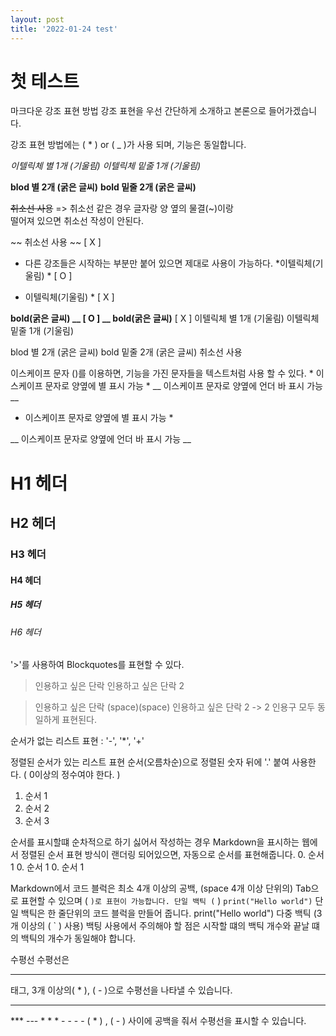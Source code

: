 ```yaml
---
layout: post
title: '2022-01-24 test'
---
```


# 첫 테스트


마크다운 강조 표현 방법
강조 표현을 우선 간단하게 소개하고 본론으로 들어가겠습니다.

강조 표현 방법에는 ( * ) or ( _ )가 사용 되며, 기능은 동일합니다.

*이텔릭체 별 1개 (기울림)*
_이텔릭체 밑줄 1개 (기울림)_

**blod 별 2개 (굵은 글씨)**
__bold 밑줄 2개 (굵은 글씨)__

~~취소선 사용~~
=> 취소선 같은 경우 글자랑 양 옆의 물결(~)이랑   
떨어져 있으면 취소선 작성이 안된다.

~~  취소선 사용  ~~  [ X ]
- 다른 강조들은 시작하는 부분만 붙어 있으면 
  제대로 사용이 가능하다.
*이텔릭체(기울림) *   [ O ]
* 이텔릭체(기울림) *  [ X ]

__bold(굵은 글씨) __ [ O ]
__ bold(굵은 글씨)__ [ X ]
이텔릭체 별 1개 (기울림)
이텔릭체 밑줄 1개 (기울림)

blod 별 2개 (굵은 글씨)
bold 밑줄 2개 (굵은 글씨)
취소선 사용

이스케이프 문자 ()를 이용하면, 기능을 가진 문자들을 텍스트처럼 사용 할 수 있다.
\* 이스케이프 문자로 양옆에 별 표시 가능 \*
\__ 이스케이프 문자로 양옆에 언더 바 표시 가능 \__
* 이스케이프 문자로 양옆에 별 표시 가능 *

__ 이스케이프 문자로 양옆에 언더 바 표시 가능 __

# H1 헤더
## H2 헤더
### H3 헤더
#### H4 헤더
##### H5 헤더
###### H6 헤더

'>'를 사용하여 Blockquotes를 표현할 수 있다.
> 인용하고 싶은 단락
> 인용하고 싶은 단락 2

> 인용하고 싶은 단락 (space)(space)
인용하고 싶은 단락 2
-> 2 인용구 모두 동일하게 표현된다.

순서가 없는 리스트 표현 : '-', '*', '+'


정렬된 순서가 있는 리스트 표현
순서(오름차순)으로 정렬된 숫자 뒤에 '.' 붙여 사용한다.
( 0이상의 정수여야 한다. )

1. 순서 1
2. 순서 2
3. 순서 3

순서를 표시할떄 순차적으로 하기 싫어서 작성하는 경우 Markdown을 표시하는 웹에서 정렬된 순서 표현 방식이 랜더링 되어있으면, 자동으로 순서를 표현해줍니다.
0. 순서 1
0. 순서 1
0. 순서 1 

Markdown에서 코드 블럭은 최소 4개 이상의 공백, (space 4개 이상 단위의) Tab으로 표현할 수 있으며
( ` )로 표현이 가능합니다.
단일 백틱 ( ` )
`print("Hello world")`
단일 백틱은 한 줄단위의 코드 블럭을 만들어 줍니다.
print("Hello world")
다중 백틱 (3개 이상의 ( ` ) 사용)
백팅 사용에서 주의해야 할 점은 시작할 떄의 백틱 개수와 끝날 떄의 백틱의 개수가 동일해야 합니다.


수평선
수평선은 <hr /> 태그, 3개 이상의( * ), ( - )으로 수평선을 나타낼 수 있습니다.
<hr/>
***
---
* * *
- - - -
( * ) , ( - ) 사이에 공백을 줘서 수평선을 표시할 수 있습니다.